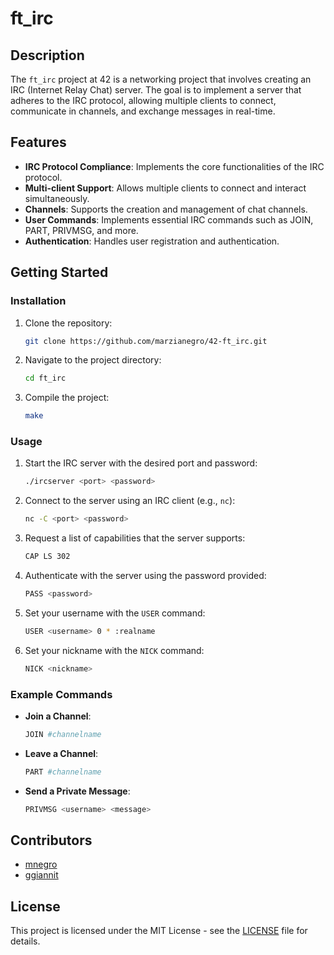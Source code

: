 # ft_irc

## Description
The `ft_irc` project at 42 is a networking project that involves creating an IRC (Internet Relay Chat) server. The goal is to implement a server that adheres to the IRC protocol, allowing multiple clients to connect, communicate in channels, and exchange messages in real-time.

## Features
- **IRC Protocol Compliance**: Implements the core functionalities of the IRC protocol.
- **Multi-client Support**: Allows multiple clients to connect and interact simultaneously.
- **Channels**: Supports the creation and management of chat channels.
- **User Commands**: Implements essential IRC commands such as JOIN, PART, PRIVMSG, and more.
- **Authentication**: Handles user registration and authentication.

## Getting Started
### Installation
1. Clone the repository:
    ```bash
    git clone https://github.com/marzianegro/42-ft_irc.git
    ```

2. Navigate to the project directory:
    ```bash
    cd ft_irc
    ```

3. Compile the project:
    ```bash
    make
    ```

### Usage
1. Start the IRC server with the desired port and password:

    ```bash
    ./ircserver <port> <password>
    ```

2. Connect to the server using an IRC client (e.g., `nc`):
    ```bash
    nc -C <port> <password>
    ```

3. Request a list of capabilities that the server supports:
    ```bash
    CAP LS 302
    ```

4. Authenticate with the server using the password provided:
    ```bash
    PASS <password>
    ```

5. Set your username with the `USER` command:
    ```bash
    USER <username> 0 * :realname
    ```

6. Set your nickname with the `NICK` command:
    ```bash
    NICK <nickname>
    ```

### Example Commands

- **Join a Channel**:
    ```bash
    JOIN #channelname
    ```

- **Leave a Channel**:
    ```bash
    PART #channelname
    ```

- **Send a Private Message**:
    ```bash
    PRIVMSG <username> <message>
    ```

## Contributors

- [mnegro](https://github.com/marzianegro)
- [ggiannit](https://github.com/skyheis)

## License
This project is licensed under the MIT License - see the [LICENSE](LICENSE) file for details.
